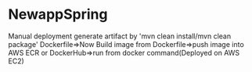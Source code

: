 # NewappSpring

Manual deployment
generate artifact by 'mvn clean install/mvn clean package'
Dockerfile=>Now Build image from Dockerfile=>push image into AWS ECR or DockerHub=>run from docker command(Deployed on AWS EC2)

